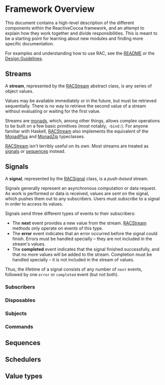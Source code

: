 # Framework Overview

This document contains a high-level description of the different components
within the ReactiveCocoa framework, and an attempt to explain how they work
together and divide responsibilities. This is meant to be a starting point for
learning about new modules and finding more specific documentation.

For examples and understanding how to use RAC, see the [README](../README.md) or
the [Design Guidelines](DesignGuidelines.md).

## Streams

A **stream**, represented by the [RACStream][] abstract class, is any series of
object values.

Values may be available immediately or in the future, but must be retrieved
sequentially. There is no way to retrieve the second value of a stream without
evaluating or waiting for the first value.

Streams are
[monads][], which,
among other things, allows complex operations to be built on a few basic
primitives (most notably, `-bind:`). For anyone familiar with Haskell,
[RACStream][] also implements the equivalent of the [MonadPlus][] and
[MonadZip][] typeclasses.

[RACStream][] isn't terribly useful on its own. Most streams are treated as
[signals](#signals) or [sequences](#sequences) instead.

## Signals

A **signal**, represented by the [RACSignal][] class, is a _push-based_ stream.

Signals generally represent an asynchronous computation or data request. As work
is performed or data is received, values are _sent_ on the signal, which pushes
them out to any subscribers. Users must _subscribe_ to a signal in order to
access its values.

Signals send three different types of events to their subscribers:

 * The **next** event provides a new value from the stream. [RACStream][]
   methods only operate on events of this type.
 * The **error** event indicates that an error occurred before the signal could
   finish. Errors must be handled specially – they are not included in the
   stream's values.
 * The **completed** event indicates that the signal finished successfully, and
   that no more values will be added to the stream. Completion must be handled
   specially – it is not included in the stream of values.

Thus, the lifetime of a signal consists of any number of `next` events, followed
by one `error` or `completed` event (but not both).

### Subscribers
### Disposables
### Subjects
### Commands

## Sequences

## Schedulers

## Value types

[monads]: http://en.wikipedia.org/wiki/Monad_(functional_programming)
[MonadPlus]: http://www.haskell.org/ghc/docs/latest/html/libraries/base-4.6.0.1/Control-Monad.html#t:MonadPlus
[MonadZip]: http://www.haskell.org/ghc/docs/latest/html/libraries/base-4.6.0.1/Control-Monad-Zip.html#t:MonadZip
[RACSequence]: ../ReactiveCocoaFramework/ReactiveCocoa/RACSequence.h
[RACSignal]: ../ReactiveCocoaFramework/ReactiveCocoa/RACSignal.h
[RACSignal+Operations]: ../ReactiveCocoaFramework/ReactiveCocoa/RACSignal+Operations.h
[RACStream]: ../ReactiveCocoaFramework/ReactiveCocoa/RACStream.h
